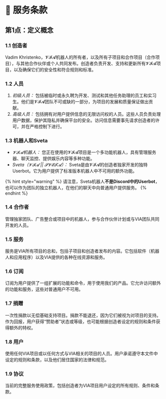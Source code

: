 # 🔘 服务条款

## **第1点：定义概念**

### **1.1 创造者**

Vadim Khristenko，𝓥𝓘𝓐机器人的所有者，以及所有子项目和合作项目（合作项目），与其他合作伙伴或个人共同发布。创造者负责开发、支持和更新所有𝓥𝓘𝓐项目，以及确保它们的安全性和符合规则和标准。

### **1.2 人员**

1. _初级人员：_ 包括被临时或永久聘为开发、测试和其他任务助理的员工和实习生。他们是𝓥𝓘𝓐团队不可或缺的一部分，为项目的发展和质量保证做出贡献。
2. _高级人员：_ 包括拥有对用户提供信息的无限访问权的人员。这些人员负责处理用户数据，保护其隐私并确保平台的安全。访问信息需要事先请求创造者的许可，并在严格控制下进行。

### 1.3 **机器人和Sveta**

* _𝓥𝓘𝓐机器人：_ 您正在使用的𝓥𝓘𝓐项目是一个多功能机器人，具有管理服务器、聊天监控、提供娱乐内容等多种功能。
* _Sveta（𝓥𝓘𝓐 || 𝓢𝓥𝓔𝓣𝓐）：_ Sveta是由𝓥𝓘𝓐的创造者独家开发的独特Userbot。它为用户提供了标准版本机器人中不可用的额外功能。

{% hint style="warning" %}
请注意，Sveta机器人**不是Discord中的Userbot**，也可以作为团队的独立机器人，在他们的聊天中向普通用户提供服务。
{% endhint %}

### 1.4 **合作者**

管理独家团队、广告整合或项目中的机器人，参与合作伙伴计划或与VIA团队共同开发的人员。

### 1.5 **服务**

服务是VIA所有项目的总和，包括子项目和创造者发布的内容。它包括软件（机器人和应用程序）以及VIA提供的各种在线资源和服务。

### **1.6 订阅**

订阅为用户提供了一组扩展的功能和命令，用于使用我们的产品。它允许访问额外的功能和服务，这些对普通用户不可用。

### **1.7 捐赠**

一次性捐款以无偿基础支持项目。捐款不能退还，因为它们被视为对项目的支持。作为回报，用户获得“赞助者”状态或等级，也可能根据创造者设定的规则和条件获得额外的特权。

### **1.8 用户**

使用任何VIA项目或以任何方式与VIA相关的项目的人员。用户承诺遵守本文件中设定的规则和条款，以及他们居住国家的法律和规范。

### **1.9 协议**

当前的完整服务使用政策，包括创造者为VIA项目用户设定的所有规则、条件和条款。
